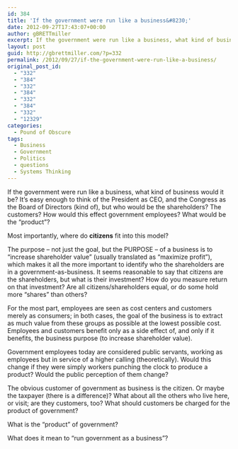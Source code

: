 ```yaml
---
id: 384
title: 'If the government were run like a business&#8230;'
date: 2012-09-27T17:43:07+00:00
author: gBRETTmiller
excerpt: If the government were run like a business, what kind of business would it be? What does it mean to "run government as a business"?
layout: post
guid: http://gbrettmiller.com/?p=332
permalink: /2012/09/27/if-the-government-were-run-like-a-business/
original_post_id:
  - "332"
  - "384"
  - "332"
  - "384"
  - "332"
  - "384"
  - "332"
  - "12329"
categories:
  - Pound of Obscure
tags:
  - Business
  - Government
  - Politics
  - questions
  - Systems Thinking
---
```

If the government were run like a business, what kind of business would it be? It&#8217;s easy enough to think of the President as CEO, and the Congress as the Board of Directors (kind of), but who would be the shareholders? The customers? How would this effect government employees? What would be the &#8220;product&#8221;?

Most importantly, where do **citizens** fit into this model?

<!--more-->The purpose &#8211; not just the goal, but the PURPOSE &#8211; of a business is to &#8220;increase shareholder value&#8221; (usually translated as &#8220;maximize profit&#8221;), which makes it all the more important to identify who the shareholders are in a government-as-business. It seems reasonable to say that citizens are the shareholders, but what is their investment? How do you measure return on that investment? Are all citizens/shareholders equal, or do some hold more &#8220;shares&#8221; than others?

For the most part, employees are seen as cost centers and customers merely as consumers; in both cases, the goal of the business is to extract as much value from these groups as possible at the lowest possible cost. Employees and customers benefit only as a side effect of, and only if it benefits, the business purpose (to increase shareholder value).

Government employees today are considered public servants, working as employees but in service of a higher calling (theoretically). Would this change if they were simply workers punching the clock to produce a product? Would the public perception of them change?

The obvious customer of government as business is the citizen. Or maybe the taxpayer (there is a difference)? What about all the others who live here, or visit; are they customers, too? What should customers be charged for the product of government?

What is the &#8220;product&#8221; of government?

What does it mean to &#8220;run government as a business&#8221;?